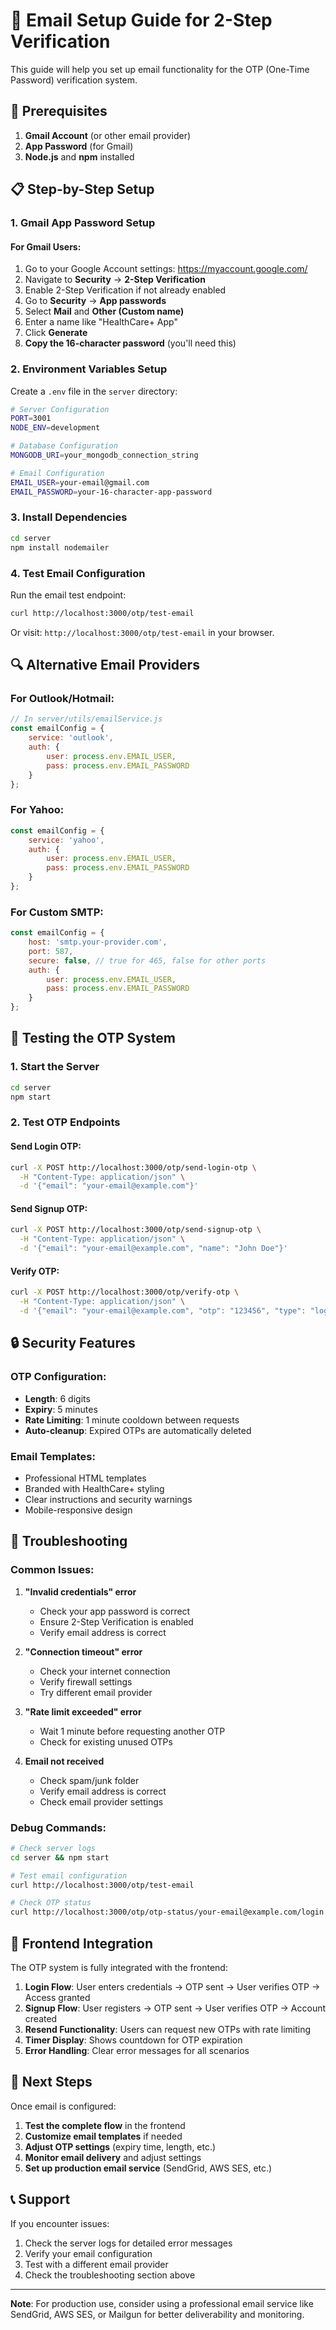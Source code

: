 # 📧 Email Setup Guide for 2-Step Verification

This guide will help you set up email functionality for the OTP (One-Time Password) verification system.

## 🔧 Prerequisites

1. **Gmail Account** (or other email provider)
2. **App Password** (for Gmail)
3. **Node.js** and **npm** installed

## 📋 Step-by-Step Setup

### 1. Gmail App Password Setup

#### For Gmail Users:
1. Go to your Google Account settings: https://myaccount.google.com/
2. Navigate to **Security** → **2-Step Verification**
3. Enable 2-Step Verification if not already enabled
4. Go to **Security** → **App passwords**
5. Select **Mail** and **Other (Custom name)**
6. Enter a name like "HealthCare+ App"
7. Click **Generate**
8. **Copy the 16-character password** (you'll need this)

### 2. Environment Variables Setup

Create a `.env` file in the `server` directory:

```bash
# Server Configuration
PORT=3001
NODE_ENV=development

# Database Configuration
MONGODB_URI=your_mongodb_connection_string

# Email Configuration
EMAIL_USER=your-email@gmail.com
EMAIL_PASSWORD=your-16-character-app-password
```

### 3. Install Dependencies

```bash
cd server
npm install nodemailer
```

### 4. Test Email Configuration

Run the email test endpoint:

```bash
curl http://localhost:3000/otp/test-email
```

Or visit: `http://localhost:3000/otp/test-email` in your browser.

## 🔍 Alternative Email Providers

### For Outlook/Hotmail:
```javascript
// In server/utils/emailService.js
const emailConfig = {
    service: 'outlook',
    auth: {
        user: process.env.EMAIL_USER,
        pass: process.env.EMAIL_PASSWORD
    }
};
```

### For Yahoo:
```javascript
const emailConfig = {
    service: 'yahoo',
    auth: {
        user: process.env.EMAIL_USER,
        pass: process.env.EMAIL_PASSWORD
    }
};
```

### For Custom SMTP:
```javascript
const emailConfig = {
    host: 'smtp.your-provider.com',
    port: 587,
    secure: false, // true for 465, false for other ports
    auth: {
        user: process.env.EMAIL_USER,
        pass: process.env.EMAIL_PASSWORD
    }
};
```

## 🚀 Testing the OTP System

### 1. Start the Server
```bash
cd server
npm start
```

### 2. Test OTP Endpoints

#### Send Login OTP:
```bash
curl -X POST http://localhost:3000/otp/send-login-otp \
  -H "Content-Type: application/json" \
  -d '{"email": "your-email@example.com"}'
```

#### Send Signup OTP:
```bash
curl -X POST http://localhost:3000/otp/send-signup-otp \
  -H "Content-Type: application/json" \
  -d '{"email": "your-email@example.com", "name": "John Doe"}'
```

#### Verify OTP:
```bash
curl -X POST http://localhost:3000/otp/verify-otp \
  -H "Content-Type: application/json" \
  -d '{"email": "your-email@example.com", "otp": "123456", "type": "login"}'
```

## 🔒 Security Features

### OTP Configuration:
- **Length**: 6 digits
- **Expiry**: 5 minutes
- **Rate Limiting**: 1 minute cooldown between requests
- **Auto-cleanup**: Expired OTPs are automatically deleted

### Email Templates:
- Professional HTML templates
- Branded with HealthCare+ styling
- Clear instructions and security warnings
- Mobile-responsive design

## 🐛 Troubleshooting

### Common Issues:

1. **"Invalid credentials" error**
   - Check your app password is correct
   - Ensure 2-Step Verification is enabled
   - Verify email address is correct

2. **"Connection timeout" error**
   - Check your internet connection
   - Verify firewall settings
   - Try different email provider

3. **"Rate limit exceeded" error**
   - Wait 1 minute before requesting another OTP
   - Check for existing unused OTPs

4. **Email not received**
   - Check spam/junk folder
   - Verify email address is correct
   - Check email provider settings

### Debug Commands:

```bash
# Check server logs
cd server && npm start

# Test email configuration
curl http://localhost:3000/otp/test-email

# Check OTP status
curl http://localhost:3000/otp/otp-status/your-email@example.com/login
```

## 📱 Frontend Integration

The OTP system is fully integrated with the frontend:

1. **Login Flow**: User enters credentials → OTP sent → User verifies OTP → Access granted
2. **Signup Flow**: User registers → OTP sent → User verifies OTP → Account created
3. **Resend Functionality**: Users can request new OTPs with rate limiting
4. **Timer Display**: Shows countdown for OTP expiration
5. **Error Handling**: Clear error messages for all scenarios

## 🔄 Next Steps

Once email is configured:

1. **Test the complete flow** in the frontend
2. **Customize email templates** if needed
3. **Adjust OTP settings** (expiry time, length, etc.)
4. **Monitor email delivery** and adjust settings
5. **Set up production email service** (SendGrid, AWS SES, etc.)

## 📞 Support

If you encounter issues:

1. Check the server logs for detailed error messages
2. Verify your email configuration
3. Test with a different email provider
4. Check the troubleshooting section above

---

**Note**: For production use, consider using a professional email service like SendGrid, AWS SES, or Mailgun for better deliverability and monitoring. 